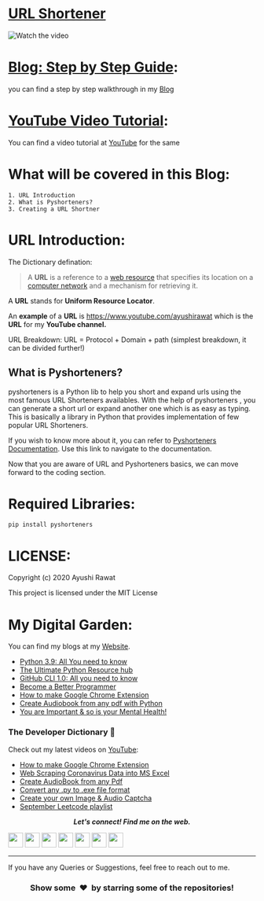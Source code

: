 # [URL Shortener](https://www.youtube.com/watch?v=PDdSsex3M3E)

![Watch the video](https://github.com/ayushi7rawat/Youtube-Projects/blob/master/URL%20Shortner/cover.png)

[Blog: Step by Step Guide](https://ayushirawat.com/create-url-shortner-with-python):
==========================
you can find a step by step walkthrough in my [Blog](https://ayushirawat.com/create-url-shortner-with-python)

[YouTube Video Tutorial](https://www.youtube.com/watch?v=PDdSsex3M3E):
==========================
You can find a video tutorial at [YouTube](https://www.youtube.com/watch?v=PDdSsex3M3E) for the same

What will be covered in this Blog:
==========================
```
1. URL Introduction
2. What is Pyshorteners?
3. Creating a URL Shortner
```

URL Introduction:
==========================
The Dictionary defination: 

>  A **URL** is a reference to a [web resource](https://en.wikipedia.org/wiki/Web_resource) that specifies its location on a [computer network](https://en.wikipedia.org/wiki/Computer_network) and a mechanism for retrieving it.

A **URL** stands for **Uniform Resource Locator**. 

 An **example** of a **URL** is https://www.youtube.com/ayushirawat which is the **URL** for my **YouTube channel.** 

URL Breakdown: URL = Protocol + Domain + path (simplest breakdown, it can be divided further!)


## What is Pyshorteners?

pyshorteners is a Python lib to help you short and expand urls using the most famous URL Shorteners availables. With the help of pyshorteners , you can generate a short url or expand another one which is as easy as typing. This is basically a library in Python that provides implementation of few popular URL Shorteners.

If you wish to know more about it, you can refer to [Pyshorteners Documentation](https://pyshorteners.readthedocs.io/en/latest/). Use this link to navigate to the documentation.

Now that you are aware of URL and Pyshorteners basics, we can move forward to the coding section. 

Required Libraries:
==========================
```
pip install pyshorteners
```

LICENSE:
==========================
Copyright (c) 2020 Ayushi Rawat

This project is licensed under the MIT License

My Digital Garden:
==========================
You can find my blogs at my [Website](https://ayushirawat.com).
- [Python 3.9: All You need to know](https://ayushirawat.com/python-39-all-you-need-to-know)
- [The Ultimate Python Resource hub](https://ayushirawat.com/the-ultimate-python-resource-hub)
- [GitHub CLI 1.0: All you need to know](https://ayushirawat.com/github-cli-10-all-you-need-to-know)
- [Become a Better Programmer](https://ayushirawat.com/become-a-better-programmer)
- [How to make Google Chrome Extension](https://ayushirawat.com/how-to-make-your-own-google-chrome-extension-1)
- [Create Audiobook from any pdf with Python](https://ayushirawat.com/create-your-own-audiobook-from-any-pdf-with-python)
- [You are Important & so is your Mental Health!](https://ayushirawat.com/you-are-important-and-so-is-your-mental-health)

### The Developer Dictionary 🌱
Check out my latest videos on [YouTube](https://www.youtube.com/ayushirawat):
- [How to make Google Chrome Extension](https://www.youtube.com/watch?v=ZWbPtPHR4hY)
- [Web Scraping Coronavirus Data into MS Excel](https://www.youtube.com/watch?v=CTRYYz1u7Y8)
- [Create AudioBook from any Pdf](https://www.youtube.com/watch?v=ZWjXbe9DOVA)
- [Convert any .py to .exe file format](https://www.youtube.com/watch?v=R8V9ZeeYFtY)
- [Create your own Image & Audio Captcha](https://www.youtube.com/watch?v=fAFIY_3OaO4&t=2s)
- [September Leetcode playlist](https://www.youtube.com/playlist?list=PLjaO05BrsbIP4_rYhYjB95q-IpxoIXmlm)


 <p align="center">
  <b><i>Let's connect! Find me on the web.</i></b>

[<img height="30" src="https://img.shields.io/badge/twitter-%231DA1F2.svg?&style=for-the-badge&logo=twitter&logoColor=white" />][twitter]
[<img height="30" src = "https://img.shields.io/badge/Youtube-%23E4405F.svg?&style=for-the-badge&logo=Youtube&logoColor=white">][Youtube] 
[<img height="30" src="https://img.shields.io/badge/Hashnode-%230077B5.svg?&style=for-the-badge&logo=Hashnode&logoColor=white" />][Hashnode]
[<img height="30" src = "https://img.shields.io/badge/gmail-c14438?&style=for-the-badge&logo=gmail&logoColor=white">][gmail] 
[<img height="30" src="https://img.shields.io/badge/linkedin-blue.svg?&style=for-the-badge&logo=linkedin&logoColor=white" />][LinkedIn]
[<img height="30" src="https://img.shields.io/badge/-Medium-000000.svg?&style=for-the-badge&logo=Medium&logoColor=white" />][Medium]
[<img height="30" src = "https://img.shields.io/badge/Facebook-036be4.svg?&style=for-the-badge&logo=facebook&logoColor=white">][Facebook]
<br />
<hr />

[twitter]: https://twitter.com/ayushi7rawat
[youtube]: https://youtube.com/ayushirawat
[Hashnode]: https://ayushirawat.com
[gmail]: https://gmail.com
[linkedin]: https://www.linkedin.com/in/ayushi7rawat/
[Medium]: https://medium.com/@ayushi7rawat
[Facebook]: https://www.facebook.com/ayushi7rawat

  
If you have any Queries or Suggestions, feel free to reach out to me.

<h3 align="center">Show some &nbsp;❤️&nbsp; by starring some of the repositories!</h3>
